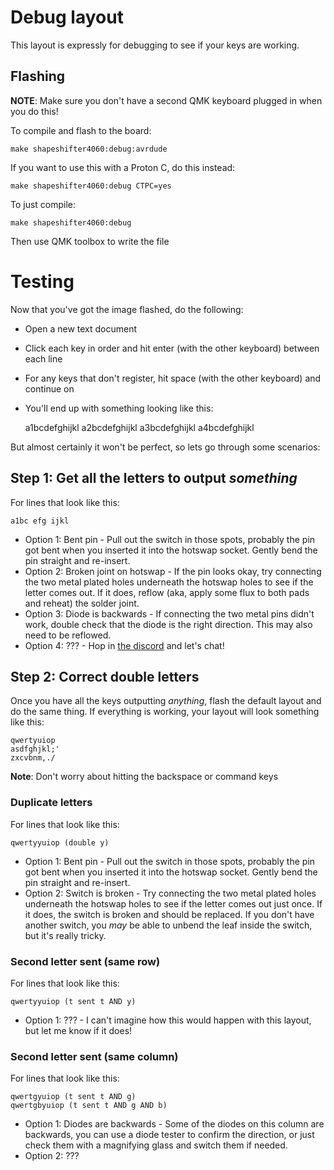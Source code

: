 # Debug layout

This layout is expressly for debugging to see if your keys are working.

## Flashing

**NOTE**: Make sure you don't have a second QMK keyboard plugged in when you do this!

To compile and flash to the board:

    make shapeshifter4060:debug:avrdude
    
If you want to use this with a Proton C, do this instead:

    make shapeshifter4060:debug CTPC=yes

To just compile:

    make shapeshifter4060:debug

Then use QMK toolbox to write the file

# Testing

Now that you've got the image flashed, do the following:

* Open a new text document
* Click each key in order and hit enter (with the other keyboard) between each line
* For any keys that don't register, hit space (with the other keyboard) and continue on
* You'll end up with something looking like this:

    a1bcdefghijkl
    a2bcdefghijkl
    a3bcdefghijkl
    a4bcdefghijkl

But almost certainly it won't be perfect, so lets go through some scenarios:

## Step 1: Get all the letters to output _something_

For lines that look like this:

    a1bc efg ijkl

* Option 1: Bent pin - Pull out the switch in those spots, probably the pin got bent when you inserted it into the hotswap socket. Gently bend the pin straight and re-insert.
* Option 2: Broken joint on hotswap - If the pin looks okay, try connecting the two metal plated holes underneath the hotswap holes to see if the letter comes out. If it does, reflow (aka, apply some flux to both pads and reheat) the solder joint.
* Option 3: Diode is backwards - If connecting the two metal pins didn't work, double check that the diode is the right direction. This may also need to be reflowed.
* Option 4: ??? - Hop in [the discord]() and let's chat!

## Step 2: Correct double letters

Once you have all the keys outputting _anything_, flash the default layout and do the same thing. If everything is working, your layout will look something like this:

    qwertyuiop
    asdfghjkl;'
    zxcvbnm,./

**Note**: Don't worry about hitting the backspace or command keys

### Duplicate letters

For lines that look like this:

    qwertyyuiop (double y)

* Option 1: Bent pin - Pull out the switch in those spots, probably the pin got bent when you inserted it into the hotswap socket. Gently bend the pin straight and re-insert.
* Option 2: Switch is broken - Try connecting the two metal plated holes underneath the hotswap holes to see if the letter comes out just once. If it does, the switch is broken and should be replaced. If you don't have another switch, you _may_ be able to unbend the leaf inside the switch, but it's really tricky.

### Second letter sent (same row)

For lines that look like this:

    qwertyyuiop (t sent t AND y)

* Option 1: ??? - I can't imagine how this would happen with this layout, but let me know if it does!

### Second letter sent (same column)

For lines that look like this:

    qwertgyuiop (t sent t AND g)
    qwertgbyuiop (t sent t AND g AND b)

* Option 1: Diodes are backwards - Some of the diodes on this column are backwards, you can use a diode tester to confirm the direction, or just check them with a magnifying glass and switch them if needed.
* Option 2: ???
